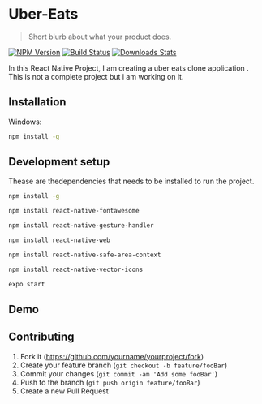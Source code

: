 # Uber-Eats
> Short blurb about what your product does.

[![NPM Version][npm-image]][npm-url]
[![Build Status][travis-image]][travis-url]
[![Downloads Stats][npm-downloads]][npm-url]





In this React Native Project, I am creating a uber eats clone application . This is not a complete project but i am working on it.



## Installation

Windows:

```sh
npm install -g 
```



## Development setup

Thease are thedependencies that needs to be installed to run the project.

```sh
npm install -g
```
```sh
npm install react-native-fontawesome
```
```sh
npm install react-native-gesture-handler
```
```sh
npm install react-native-web
```
```sh
npm install react-native-safe-area-context
```

```sh
npm install react-native-vector-icons
```



```sh
expo start
```
## Demo












## Contributing

1. Fork it (<https://github.com/yourname/yourproject/fork>)
2. Create your feature branch (`git checkout -b feature/fooBar`)
3. Commit your changes (`git commit -am 'Add some fooBar'`)
4. Push to the branch (`git push origin feature/fooBar`)
5. Create a new Pull Request

<!-- Markdown link & img dfn's -->
[npm-image]: https://img.shields.io/npm/v/datadog-metrics.svg?style=flat-square
[npm-url]: https://npmjs.org/package/datadog-metrics
[npm-downloads]: https://img.shields.io/npm/dm/datadog-metrics.svg?style=flat-square
[travis-image]: https://img.shields.io/travis/dbader/node-datadog-metrics/master.svg?style=flat-square
[travis-url]: https://travis-ci.org/dbader/node-datadog-metrics
[wiki]: https://github.com/yourname/yourproject/wiki
